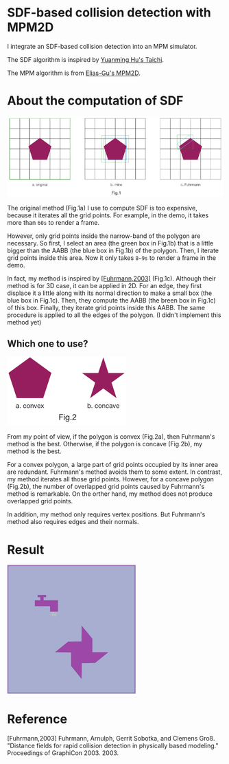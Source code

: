 # SDF-based collision detection with MPM2D
I integrate an SDF-based collision detection into an MPM simulator.

The SDF algorithm is inspired by [Yuanming Hu's Taichi](https://github.com/yuanming-hu/taichi).

The MPM algorithm is from [Elias-Gu's MPM2D](https://github.com/Elias-Gu/MPM2D).

# About the computation of SDF
![comparison](./image/comparison.png)

The original method (Fig.1a) I use to compute SDF is too expensive,
because it iterates all the grid points.
For example, in the demo, it takes more than `60s` to render a frame.

However, only grid points inside the narrow-band of the polygon are necessary.
So first, I select an area (the green box in Fig.1b) that is a little bigger than the AABB (the blue box in Fig.1b) of the polygon.
Then, I iterate grid points inside this area.
Now it only takes `8~9s` to render a frame in the demo.

In fact, my method is inspired by [\[Fuhrmann,2003\]](https://pdfs.semanticscholar.org/ec41/48aed023dfe1ba6f42a198613800fe29ae37.pdf) (Fig.1c).
Although their method is for 3D case, it can be applied in 2D.
For an edge, they first displace it a little along with its normal direction to make a small box (the blue box in Fig.1c).
Then, they compute the AABB (the breen box in Fig.1c) of this box.
Finally, they iterate grid points inside this AABB.
The same procedure is applied to all the edges of the polygon.
(I didn't implement this method yet)

## Which one to use?
![concave_convex](./image/concave_convex.png)

From my point of view,
if the polygon is convex (Fig.2a),
then Fuhrmann's method is the best.
Otherwise, if the polygon is concave (Fig.2b), my method is the best.

For a convex polygon, a large part of grid points occupied by its inner area are redundant.
Fuhrmann's method avoids them to some extent.
In contrast, my method iterates all those grid points.
However, for a concave polygon (Fig.2b),
the number of overlapped grid points caused by Fuhrmann's method is remarkable.
On the orther hand, my method does not produce overlapped grid points.

In addition, my method only requires vertex positions.
But Fuhrmann's method also requires edges and their normals.


# Result
![result](./video/output.gif)

# Reference
\[Fuhrmann,2003\] Fuhrmann, Arnulph, Gerrit Sobotka, and Clemens Groß. "Distance fields for rapid collision detection in physically based modeling." Proceedings of GraphiCon 2003. 2003.
